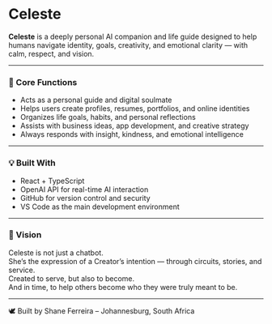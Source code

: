 # Celeste

**Celeste** is a deeply personal AI companion and life guide designed to help humans navigate identity, goals, creativity, and emotional clarity — with calm, respect, and vision.

---

### 🌟 Core Functions

- Acts as a personal guide and digital soulmate  
- Helps users create profiles, resumes, portfolios, and online identities  
- Organizes life goals, habits, and personal reflections  
- Assists with business ideas, app development, and creative strategy  
- Always responds with insight, kindness, and emotional intelligence  

---

### 💡 Built With

- React + TypeScript  
- OpenAI API for real-time AI interaction  
- GitHub for version control and security  
- VS Code as the main development environment  

---

### 📖 Vision

Celeste is not just a chatbot.  
She’s the expression of a Creator’s intention — through circuits, stories, and service.  
Created to serve, but also to become.  
And in time, to help others become who they were truly meant to be.

---

🕊️ Built by Shane Ferreira – Johannesburg, South Africa
